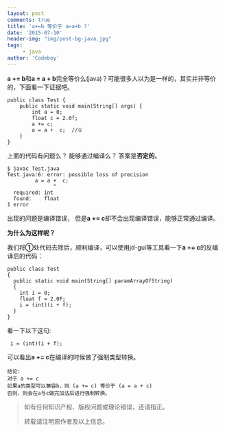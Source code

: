 ```yaml
---
layout: post
comments: true
title: 'a+=b 等价于 a=a+b ?'
date: '2015-07-10'
header-img: "img/post-bg-java.jpg"
tags:
     - java
author: 'Codeboy'
---
```


**a += b**和**a = a + b**完全等价么(java)？可能很多人以为是一样的，其实并非等价的，下面看一下证据吧。

	public class Test {
	    public static void main(String[] args) {
	        int a = 0;
	        float c = 2.0f;
	        a += c;
	        a = a +  c;  //①
	    }
	}

上面的代码有问题么？ 能够通过编译么？ 答案是**否定的**。

	$ javac Test.java
	Test.java:6: error: possible loss of precision
	         a = a +  c;
	               ^
	  required: int
	  found:    float
	1 error

出现的问题是编译错误， 但是**a += c**却不会出现编译错误，能够正常通过编译。

**为什么为这样呢？**

我们将**①**处代码去除后，顺利编译，可以使用jd-gui等工具看一下**a += c**的反编译后的代码：

	public class Test
	{
	  public static void main(String[] paramArrayOfString)
	  {
	    int i = 0;
	    float f = 2.0F;
	    i = (int)(i + f);
	  }
	}

看一下以下这句:

	 i = (int)(i + f);
	 
可以看出**a += c**在编译的时候做了强制类型转换。

	结论: 
	对于 a += c
	如果a的类型可以兼容b，则 (a += c) 等价于 (a = a + c) 
	否则，则会在a与c做完加法后进行强制转换。

> 如有任何知识产权、版权问题或理论错误，还请指正。
>
> 转载请注明原作者及以上信息。
